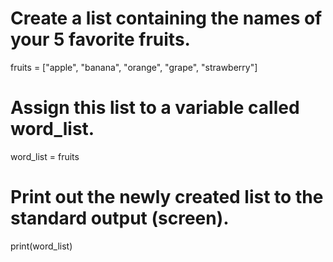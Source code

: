 # Create a list containing the names of your 5 favorite fruits.
fruits = ["apple", "banana", "orange", "grape", "strawberry"]

# Assign this list to a variable called word_list.
word_list = fruits

# Print out the newly created list to the standard output (screen).
print(word_list)